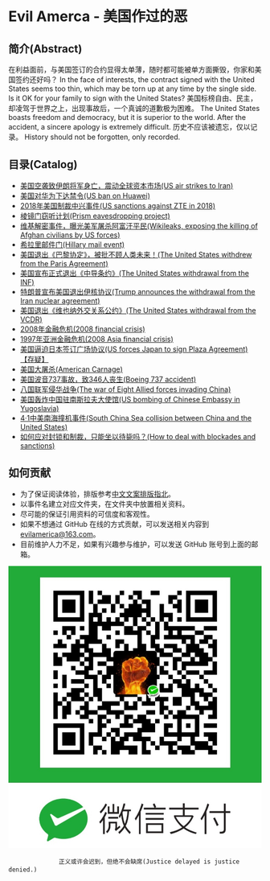 <!-- This file is automatic generated, please edit template file instead. -->
# Evil Amerca - 美国作过的恶 

## 简介(Abstract)
在利益面前，与美国签订的合约显得太单薄，随时都可能被单方面撕毁，你家和美国签约还好吗？
In the face of interests, the contract signed with the United States seems too thin, which may be torn up at any time by the single side. Is it OK for your family to sign with the United States?
美国标榜自由、民主，却凌驾于世界之上，出现事故后，一个真诚的道歉极为困难。
The United States boasts freedom and democracy, but it is superior to the world. After the accident, a sincere apology is extremely difficult.
历史不应该被遗忘，仅以记录。
History should not be forgotten, only recorded.

## 目录(Catalog)
- [美国空袭致伊朗将军身亡，震动全球资本市场(US air strikes to Iran)](./events/美国空袭致伊朗将军身亡，震动全球资本市场/)
- [美国对华为下达禁令(US ban on Huawei)](./events/美国对华为下达禁令/)
- [2018年美国制裁中兴事件(US sanctions against ZTE in 2018)](./events/2018年美国制裁中兴事件/)
- [棱镜门窃听计划(Prism eavesdropping project)](./events/棱镜门窃听计划/)
- [维基解密事件，曝光美军屠杀阿富汗平民(Wikileaks, exposing the killing of Afghan civilians by US forces)](./events/维基解密事件，曝光美军屠杀阿富汗平民/)
- [希拉里邮件门(Hillary mail event)](./events/希拉里邮件门/)
- [美国退出《巴黎协定》，被批不顾人类未来！(The United States withdrew from the Paris Agreement)](./events/美国退出《巴黎协定》，被批不顾人类未来！/)
- [美国宣布正式退出《中导条约》(The United States withdrawal from the INF)](./events/美国宣布正式退出《中导条约》/)
- [特朗普宣布美国退出伊核协议(Trump announces the withdrawal from the Iran nuclear agreement)](./events/特朗普宣布美国退出伊核协议/)
- [美国退出《维也纳外交关系公约》(The United States withdrawal from the VCDR)](./events/美国退出《维也纳外交关系公约》/)
- [2008年金融危机(2008 financial crisis)](./events/2008年金融危机/)
- [1997年亚洲金融危机(2008 Asia financial crisis)](./events/1997年亚洲金融危机/)
- [美国逼迫日本签订广场协议(US forces Japan to sign Plaza Agreement)【存疑】](./events/美国逼迫日本签订广场协议【存疑】/)
- [美国大屠杀(American Carnage)](./events/美国大屠杀/)
- [美国波音737事故，致346人丧生(Boeing 737 accident)](./events/美国波音737事故，致346人丧生/)
- [八国联军侵华战争(The war of Eight Allied forces invading China)](./events/八国联军侵华战争/)
- [美国轰炸中国驻南斯拉夫大使馆(US bombing of Chinese Embassy in Yugoslavia)](./events/美国轰炸中国驻南斯拉夫大使馆/)
- [4·1中美南海撞机事件(South China Sea collision between China and the United States)](./events/4·1中美南海撞机事件/)
- [如何应对封锁和制裁，只能坐以待毙吗？(How to deal with blockades and sanctions)](./events/如何应对封锁核制裁，只能坐以待毙吗？/)

## 如何贡献
- 为了保证阅读体验，排版参考[中文文案排版指北](https://github.com/sparanoid/chinese-copywriting-guidelines)。
- 以事件名建立对应文件夹，在文件夹中放置相关资料。
- 尽可能的保证引用资料的可信度和客观性。
- 如果不想通过 GitHub 在线的方式贡献，可以发送相关内容到 evilamerica@163.com。
- 目前维护人力不足，如果有兴趣参与维护，可以发送 GitHub 账号到上面的邮箱。

![捐赠，感谢您的一份力量](./pay.jpg)



                  正义或许会迟到，但绝不会缺席(Justice delayed is justice denied.)              
